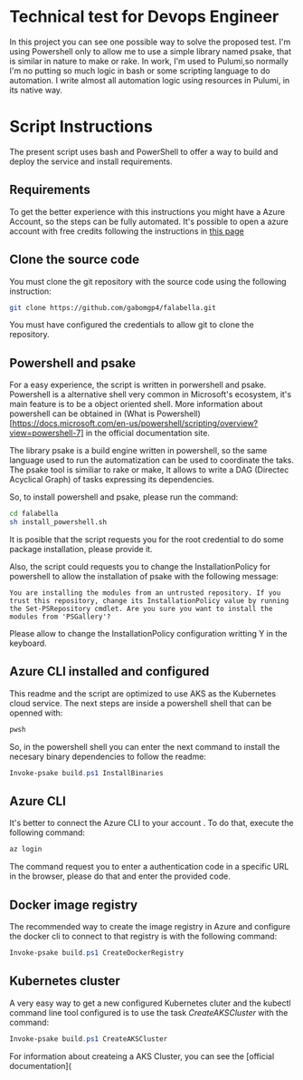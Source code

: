# Technical test for Devops Engineer

In this project you can see one possible way to solve the proposed test. I'm using Powershell only to allow me to use a simple library named psake, that is similar in nature to make or rake. In work, I'm used to Pulumi,so normally I'm no putting so much logic in bash or some scripting language to do automation. I write almost all automation logic using resources in Pulumi, in its native way.

# Script Instructions

The present script uses bash and PowerShell to offer a way to build and deploy the service and install requirements.

## Requirements

To get the better experience with this instructions you might have a Azure Account, so the steps can be fully automated. It's possible to open a azure account with free credits following the instructions in [this page](https://azure.microsoft.com/en-us/free/)

## Clone the source code

You must clone the git repository with the source code using the following instruction:

```bash
git clone https://github.com/gabomgp4/falabella.git
```

You must have configured the credentials to allow git to clone the repository.

## Powershell and psake

For a easy experience, the script is written in porwershell and psake. Powershell is a alternative shell very common in Microsoft's ecosystem, it's main feature is to be a object oriented shell. More information about powershell can be obtained in (What is Powershell)[https://docs.microsoft.com/en-us/powershell/scripting/overview?view=powershell-7] in the official documentation site.

The library psake is a build engine written in powershell, so the same language used to run the automatization can be used to coordinate the taks. The psake tool is similiar to rake or make, It allows to write a DAG (Directec Acyclical Graph) of tasks expressing its dependencies.

So, to install powershell and psake, please run the command:

```bash
cd falabella
sh install_powershell.sh
```

It is posible that the script requests you for the root credential to do some package installation, please provide it.

Also, the script could requests you to change the InstallationPolicy for powershell to allow the installation of psake with the following message:

    You are installing the modules from an untrusted repository. If you trust this repository, change its InstallationPolicy value by running the Set-PSRepository cmdlet. Are you sure you want to install the modules from 'PSGallery'?


Please allow to change the InstallationPolicy configuration writting Y in the keyboard.

## Azure CLI installed and configured
This readme and the script are optimized to use AKS as the Kubernetes cloud service. The next steps are inside a powershell shell that can be openned with:

```bash
pwsh
```

So, in the powershell shell you can enter the next command to install the necesary binary dependencies to follow the readme:

```powershell
Invoke-psake build.ps1 InstallBinaries
```

## Azure CLI

It's better to connect the Azure CLI to your account . To do that, execute the following command:

```powershell
az login
```

The command request you to enter a authentication code in a specific URL in the browser, please do that and enter the provided code.

## Docker image registry

The recommended way to create the image registry in Azure and configure the docker cli to connect to that registry is with the following command:

```powershell
Invoke-psake build.ps1 CreateDockerRegistry
```

## Kubernetes cluster


A very easy way to get a new configured Kubernetes cluter and the kubectl command line tool configured is to use the task *CreateAKSCluster* with the command:

```powershell
Invoke-psake build.ps1 CreateAKSCluster
```

For information about createing a AKS Cluster, you can see the [official documentation](
